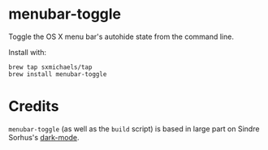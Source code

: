# menubar-toggle
Toggle the OS X menu bar's autohide state from the command line.

Install with:
```
brew tap sxmichaels/tap
brew install menubar-toggle
```

# Credits
`menubar-toggle` (as well as the `build` script) is based in large part on
Sindre Sorhus's [dark-mode](https://github.com/sindresorhus/dark-mode).
